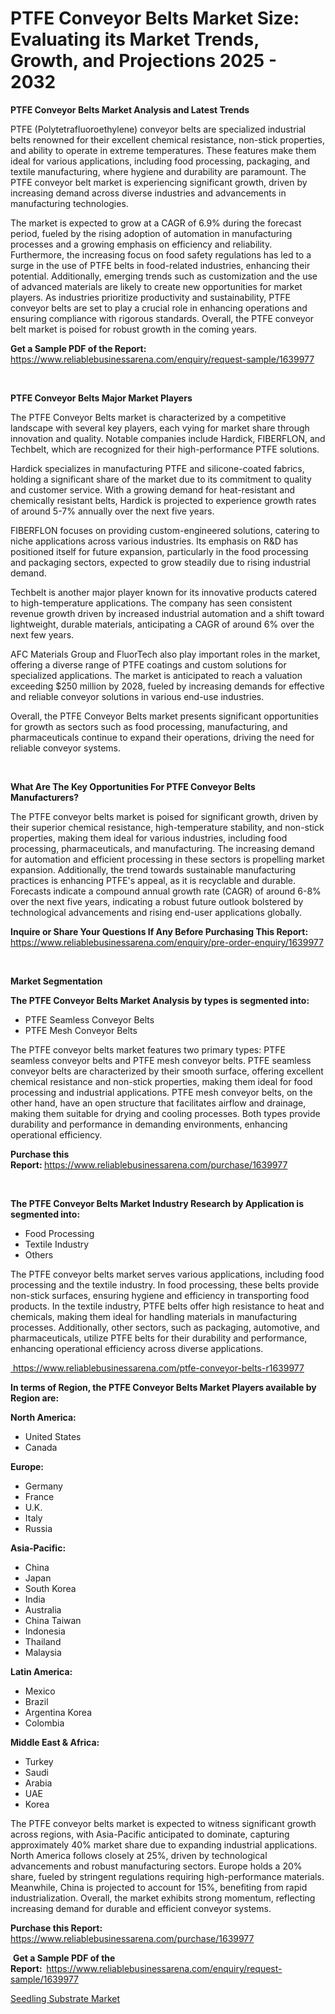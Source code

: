 <p><h1>PTFE Conveyor Belts Market Size: Evaluating its Market Trends, Growth, and Projections 2025 - 2032</h1></p><p><strong>PTFE Conveyor Belts Market Analysis and Latest Trends</strong></p>
<p><p>PTFE (Polytetrafluoroethylene) conveyor belts are specialized industrial belts renowned for their excellent chemical resistance, non-stick properties, and ability to operate in extreme temperatures. These features make them ideal for various applications, including food processing, packaging, and textile manufacturing, where hygiene and durability are paramount. The PTFE conveyor belt market is experiencing significant growth, driven by increasing demand across diverse industries and advancements in manufacturing technologies.</p><p>The market is expected to grow at a CAGR of 6.9% during the forecast period, fueled by the rising adoption of automation in manufacturing processes and a growing emphasis on efficiency and reliability. Furthermore, the increasing focus on food safety regulations has led to a surge in the use of PTFE belts in food-related industries, enhancing their potential. Additionally, emerging trends such as customization and the use of advanced materials are likely to create new opportunities for market players. As industries prioritize productivity and sustainability, PTFE conveyor belts are set to play a crucial role in enhancing operations and ensuring compliance with rigorous standards. Overall, the PTFE conveyor belt market is poised for robust growth in the coming years.</p></p>
<p><strong>Get a Sample PDF of the Report:&nbsp;</strong> <a href="https://www.reliablebusinessarena.com/enquiry/request-sample/1639977?utm_campaign=1990&utm_medium=2&utm_source=Github&utm_content=ia&utm_term=02042025&utm_id=ptfe-conveyor-belts">https://www.reliablebusinessarena.com/enquiry/request-sample/1639977</a></p>
<p>&nbsp;</p>
<p><strong>PTFE Conveyor Belts Major Market Players</strong></p>
<p><p>The PTFE Conveyor Belts market is characterized by a competitive landscape with several key players, each vying for market share through innovation and quality. Notable companies include Hardick, FIBERFLON, and Techbelt, which are recognized for their high-performance PTFE solutions. </p><p>Hardick specializes in manufacturing PTFE and silicone-coated fabrics, holding a significant share of the market due to its commitment to quality and customer service. With a growing demand for heat-resistant and chemically resistant belts, Hardick is projected to experience growth rates of around 5-7% annually over the next five years.</p><p>FIBERFLON focuses on providing custom-engineered solutions, catering to niche applications across various industries. Its emphasis on R&D has positioned itself for future expansion, particularly in the food processing and packaging sectors, expected to grow steadily due to rising industrial demand.</p><p>Techbelt is another major player known for its innovative products catered to high-temperature applications. The company has seen consistent revenue growth driven by increased industrial automation and a shift toward lightweight, durable materials, anticipating a CAGR of around 6% over the next few years.</p><p>AFC Materials Group and FluorTech also play important roles in the market, offering a diverse range of PTFE coatings and custom solutions for specialized applications. The market is anticipated to reach a valuation exceeding $250 million by 2028, fueled by increasing demands for effective and reliable conveyor solutions in various end-use industries.</p><p>Overall, the PTFE Conveyor Belts market presents significant opportunities for growth as sectors such as food processing, manufacturing, and pharmaceuticals continue to expand their operations, driving the need for reliable conveyor systems.</p></p>
<p>&nbsp;</p>
<p><strong>What Are The Key Opportunities For PTFE Conveyor Belts Manufacturers?</strong></p>
<p><p>The PTFE conveyor belts market is poised for significant growth, driven by their superior chemical resistance, high-temperature stability, and non-stick properties, making them ideal for various industries, including food processing, pharmaceuticals, and manufacturing. The increasing demand for automation and efficient processing in these sectors is propelling market expansion. Additionally, the trend towards sustainable manufacturing practices is enhancing PTFE's appeal, as it is recyclable and durable. Forecasts indicate a compound annual growth rate (CAGR) of around 6-8% over the next five years, indicating a robust future outlook bolstered by technological advancements and rising end-user applications globally.</p></p>
<p><strong>Inquire or Share Your Questions If Any Before Purchasing This Report:</strong> <a href="https://www.reliablebusinessarena.com/enquiry/pre-order-enquiry/1639977?utm_campaign=1990&utm_medium=2&utm_source=Github&utm_content=ia&utm_term=02042025&utm_id=ptfe-conveyor-belts">https://www.reliablebusinessarena.com/enquiry/pre-order-enquiry/1639977</a></p>
<p>&nbsp;</p>
<p><strong>Market Segmentation</strong></p>
<p><strong>The PTFE Conveyor Belts Market Analysis by types is segmented into:</strong></p>
<p><ul><li>PTFE Seamless Conveyor Belts</li><li>PTFE Mesh Conveyor Belts</li></ul></p>
<p><p>The PTFE conveyor belts market features two primary types: PTFE seamless conveyor belts and PTFE mesh conveyor belts. PTFE seamless conveyor belts are characterized by their smooth surface, offering excellent chemical resistance and non-stick properties, making them ideal for food processing and industrial applications. PTFE mesh conveyor belts, on the other hand, have an open structure that facilitates airflow and drainage, making them suitable for drying and cooling processes. Both types provide durability and performance in demanding environments, enhancing operational efficiency.</p></p>
<p><strong>Purchase this Report:&nbsp;</strong><a href="https://www.reliablebusinessarena.com/purchase/1639977?utm_campaign=1990&utm_medium=2&utm_source=Github&utm_content=ia&utm_term=02042025&utm_id=ptfe-conveyor-belts">https://www.reliablebusinessarena.com/purchase/1639977</a></p>
<p>&nbsp;</p>
<p><strong>The PTFE Conveyor Belts Market Industry Research by Application is segmented into:</strong></p>
<p><ul><li>Food Processing</li><li>Textile Industry</li><li>Others</li></ul></p>
<p><p>The PTFE conveyor belts market serves various applications, including food processing and the textile industry. In food processing, these belts provide non-stick surfaces, ensuring hygiene and efficiency in transporting food products. In the textile industry, PTFE belts offer high resistance to heat and chemicals, making them ideal for handling materials in manufacturing processes. Additionally, other sectors, such as packaging, automotive, and pharmaceuticals, utilize PTFE belts for their durability and performance, enhancing operational efficiency across diverse applications.</p></p>
<p><a href="https://www.reliablebusinessarena.com/ptfe-conveyor-belts-r1639977?utm_campaign=1990&utm_medium=2&utm_source=Github&utm_content=ia&utm_term=02042025&utm_id=ptfe-conveyor-belts">&nbsp;https://www.reliablebusinessarena.com/ptfe-conveyor-belts-r1639977</a></p>
<p><strong>In terms of Region, the PTFE Conveyor Belts Market Players available by Region are:</strong></p>
<p>
    <p> <strong> North America: </strong>
        <ul>
            <li>United States</li>
            <li>Canada</li>
        </ul>
        </p> 
    <p> <strong> Europe: </strong>
        <ul>
            <li>Germany</li>
            <li>France</li>
            <li>U.K.</li>
            <li>Italy</li>
            <li>Russia</li>
        </ul>
        </p> 
    <p> <strong> Asia-Pacific: </strong>
        <ul>
            <li>China</li>
            <li>Japan</li>
            <li>South Korea</li>
            <li>India</li>
            <li>Australia</li>
            <li>China Taiwan</li>
            <li>Indonesia</li>
            <li>Thailand</li>
            <li>Malaysia</li>
        </ul>
        </p> 
    <p> <strong> Latin America: </strong>
        <ul>
            <li>Mexico</li>
            <li>Brazil</li>
            <li>Argentina Korea</li>
            <li>Colombia</li>
        </ul>
        </p> 
    <p> <strong> Middle East & Africa: </strong>
        <ul>
            <li>Turkey</li>
            <li>Saudi</li>
            <li>Arabia</li>
            <li>UAE</li>
            <li>Korea</li>
        </ul>
    </p>
    </p>
<p><p>The PTFE conveyor belts market is expected to witness significant growth across regions, with Asia-Pacific anticipated to dominate, capturing approximately 40% market share due to expanding industrial applications. North America follows closely at 25%, driven by technological advancements and robust manufacturing sectors. Europe holds a 20% share, fueled by stringent regulations requiring high-performance materials. Meanwhile, China is projected to account for 15%, benefiting from rapid industrialization. Overall, the market exhibits strong momentum, reflecting increasing demand for durable and efficient conveyor systems.</p></p>
<p><strong>Purchase this Report: </strong><a href="https://www.reliablebusinessarena.com/purchase/1639977?utm_campaign=1990&utm_medium=2&utm_source=Github&utm_content=ia&utm_term=02042025&utm_id=ptfe-conveyor-belts">https://www.reliablebusinessarena.com/purchase/1639977</a></p>
<p>&nbsp;<strong>Get a Sample PDF of the Report:&nbsp;&nbsp;</strong><a href="https://www.reliablebusinessarena.com/enquiry/request-sample/1639977?utm_campaign=1990&utm_medium=2&utm_source=Github&utm_content=ia&utm_term=02042025&utm_id=ptfe-conveyor-belts">https://www.reliablebusinessarena.com/enquiry/request-sample/1639977</a></p>
<p><strong></strong></p>
<p><p><a href="https://github.com/MarciaRunte/Market-Research-Report-List-2/blob/main/seedling-substrate-market.md?utm_campaign=1990&utm_medium=2&utm_source=Github&utm_content=ia&utm_term=02042025&utm_id=ptfe-conveyor-belts">Seedling Substrate Market</a></p></p>